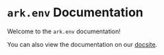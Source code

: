 # `ark.env` Documentation

Welcome to the `ark.env` documentation!

You can also view the documentation on our [docsite](https://ark-env-docs.vercel.app).